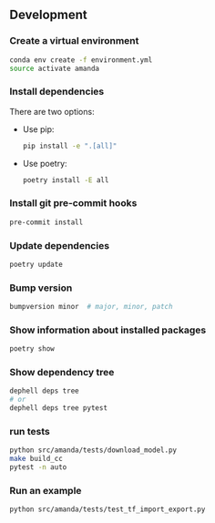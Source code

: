 ## Development

### Create a virtual environment

```bash
conda env create -f environment.yml
source activate amanda
```

### Install dependencies

There are two options:

- Use pip:

    ```bash
    pip install -e ".[all]"
    ```

- Use poetry:

    ```bash
    poetry install -E all
    ```

### Install git pre-commit hooks

```bash
pre-commit install
```

### Update dependencies

```bash
poetry update
```

### Bump version

```bash
bumpversion minor  # major, minor, patch
```

### Show information about installed packages

```bash
poetry show
```

### Show dependency tree

```bash
dephell deps tree
# or
dephell deps tree pytest
```

### run tests

```bash
python src/amanda/tests/download_model.py
make build_cc
pytest -n auto
```

### Run an example

```bash
python src/amanda/tests/test_tf_import_export.py
```
